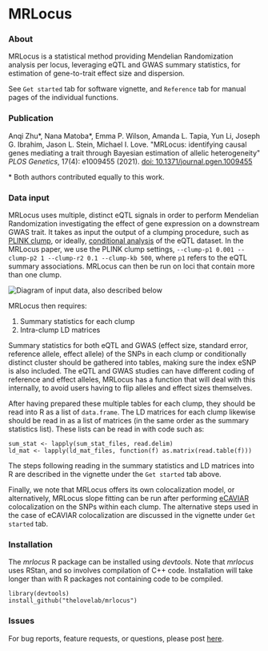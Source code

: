 # MRLocus

### About

MRLocus is a statistical method providing Mendelian Randomization
analysis per locus, leveraging eQTL and GWAS summary statistics, for
estimation of gene-to-trait effect size and dispersion.

See `Get started` tab for software vignette, and `Reference` tab for
manual pages of the individual functions.

### Publication

Anqi Zhu\*, Nana Matoba\*, Emma P. Wilson, Amanda L. Tapia, Yun Li,
Joseph G. Ibrahim, Jason L. Stein, Michael I. Love.
"MRLocus: identifying causal genes mediating a trait through Bayesian
estimation of allelic heterogeneity"
*PLOS Genetics*, 17(4): e1009455 (2021).
[doi: 10.1371/journal.pgen.1009455](https://doi.org/10.1371/journal.pgen.1009455)

\* Both authors contributed equally to this work.

### Data input

MRLocus uses multiple, distinct eQTL signals in order to perform
Mendelian Randomization investigating the effect of gene expression on
a downstream GWAS trait. It takes as input the output of a clumping
procedure, such
as [PLINK clump](https://zzz.bwh.harvard.edu/plink/clump.shtml), or
ideally,
[conditional analysis](https://pubmed.ncbi.nlm.nih.gov/28165122/) of
the eQTL dataset.
In the MRLocus paper, we use the PLINK clump settings,
`--clump-p1 0.001 --clump-p2 1 --clump-r2 0.1 --clump-kb 500`,
where `p1` refers to the eQTL summary associations. 
MRLocus can then be run on loci that contain more than one
clump.

![Diagram of input data, also described below](man/figures/inputdata.png)

MRLocus then requires:

1. Summary statistics for each clump
2. Intra-clump LD matrices

Summary statistics for both eQTL and GWAS (effect size, standard
error, reference allele, effect allele) of the SNPs in each clump or
conditionally distinct cluster should be gathered into tables, making
sure the index eSNP is also included. The eQTL and GWAS studies can
have different coding of reference and effect alleles, MRLocus has a
function that will deal with this internally, to avoid users having to
flip alleles and effect sizes themselves.

After having prepared these multiple tables for each clump, they
should be read into R as a list of `data.frame`. The LD matrices for
each clump likewise should be read in as a list of matrices (in the
same order as the summary statistics list). These lists can be read in
with code such as:

```
sum_stat <- lapply(sum_stat_files, read.delim)
ld_mat <- lapply(ld_mat_files, function(f) as.matrix(read.table(f)))
```

The steps following reading in the summary statistics and LD matrices
into R are described in the vignette under the `Get started` tab above.

Finally, we note that MRLocus offers its own colocalization model, or
alternatively, MRLocus slope fitting can be run after performing 
[eCAVIAR](https://pubmed.ncbi.nlm.nih.gov/27866706/) colocalization on
the SNPs within each clump. The alternative steps used in the case
of eCAVIAR colocalization are discussed in the vignette under `Get
started` tab.

### Installation

The *mrlocus* R package can be installed using *devtools*. Note that
*mrlocus* uses RStan, and so involves compilation of C++ code.
Installation will take longer than with R packages not containing code
to be compiled.

```
library(devtools)
install_github("thelovelab/mrlocus")
```

### Issues

For bug reports, feature requests, or questions, please post 
[here](https://github.com/thelovelab/mrlocus/issues/new/choose).

